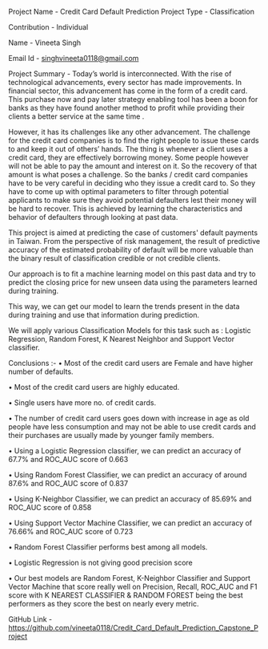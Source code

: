 Project Name - Credit Card Default Prediction
Project Type - Classification

Contribution - Individual

Name - Vineeta Singh

Email Id - singhvineeta0118@gmail.com

Project Summary -
Today’s world is interconnected. With the rise of technological advancements, every sector has made improvements. In financial sector, this advancement has come in the form of a credit card. This purchase now and pay later strategy enabling tool has been a boon for banks as they have found another method to profit while providing their clients a better service at the same time .

However, it has its challenges like any other advancement. The challenge for the credit card companies is to find the right people to issue these cards to and keep it out of others’ hands. The thing is whenever a client uses a credit card, they are effectively borrowing money. Some people however will not be able to pay the amount and interest on it. So the recovery of that amount is what poses a challenge. So the banks / credit card companies have to be very careful in deciding who they issue a credit card to. So they have to come up with optimal parameters to filter through potential applicants to make sure they avoid potential defaulters lest their money will be hard to recover. This is achieved by learning the characteristics and behavior of defaulters through looking at past data.

This project is aimed at predicting the case of customers' default payments in Taiwan. From the perspective of risk management, the result of predictive accuracy of the estimated probability of default will be more valuable than the binary result of classification credible or not credible clients.

Our approach is to fit a machine learning model on this past data and try to predict the closing price for new unseen data using the parameters learned during training.

This way, we can get our model to learn the trends present in the data during training and use that information during prediction.

We will apply various Classification Models for this task such as : Logistic Regression, Random Forest, K Nearest Neighbor and Support Vector classifier.

Conclusions :-
• Most of the credit card users are Female and have higher number of defaults.

• Most of the credit card users are highly educated.

• Single users have more no. of credit cards.

• The number of credit card users goes down with increase in age as old people have less consumption and may not be able to use credit cards and their purchases are usually made by younger family members.

• Using a Logistic Regression classifier, we can predict an accuracy of 67.7% and ROC_AUC score of 0.663

• Using Random Forest Classifier, we can predict an accuracy of around 87.6% and ROC_AUC score of 0.837

• Using K-Neighbor Classifier, we can predict an accuracy of 85.69% and ROC_AUC score of 0.858

• Using Support Vector Machine Classifier, we can predict an accuracy of 76.66% and ROC_AUC score of 0.723

• Random Forest Classifier performs best among all models.

• Logistic Regression is not giving good precision score

• Our best models are Random Forest, K-Neighbor Classifier and Support Vector Machine that score really well on Precision, Recall, ROC_AUC and F1 score with K NEAREST CLASSIFIER & RANDOM FOREST being the best performers as they score the best on nearly every metric.

GitHub Link -
https://github.com/vineeta0118/Credit_Card_Default_Prediction_Capstone_Project
